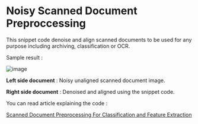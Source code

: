 
# Noisy Scanned Document Preproccessing
This snippet code denoise and align scanned documents to be used for any purpose including archiving, classification or OCR.

Sample result : 


![image](https://github.com/user-attachments/assets/cb338f98-8d0a-4396-8b2e-633d95a028a9)


**Left side document** : Noisy unaligned scanned document image.

**Right side document** : Denoised and aligned using the snippet code.


You can read article explaining the code :

[Scanned Document Preprocessing For Classification and Feature Extraction](https://mshaeri.com/blog/scanned-document-image-preprocessing-for-machine-learning-classification-feature-extraction/)
